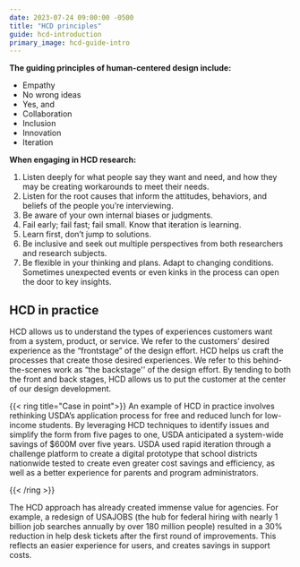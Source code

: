 ```yaml
---
date: 2023-07-24 09:00:00 -0500
title: "HCD principles"
guide: hcd-introduction
primary_image: hcd-guide-intro
---
```


**The guiding principles of human-centered design include:**

- Empathy
- No wrong ideas
- Yes, and
- Collaboration
- Inclusion
- Innovation
- Iteration

**When engaging in HCD research:**

1. Listen deeply for what people say they want and need, and how they may be creating workarounds to meet their needs.
2. Listen for the root causes that inform the attitudes, behaviors, and beliefs of the people you’re interviewing.
3. Be aware of your own internal biases or judgments.
4. Fail early; fail fast; fail small. Know that iteration is learning.
5. Learn first, don’t jump to solutions.
6. Be inclusive and seek out multiple perspectives from both researchers and research subjects.
7. Be flexible in your thinking and plans. Adapt to changing conditions. Sometimes unexpected events or even kinks in the process can open the door to key insights.

## HCD in practice

HCD allows us to understand the types of experiences customers want from a system, product, or service. We refer to the customers’ desired experience as the “frontstage” of the design effort. HCD helps us craft the processes that create those desired experiences. We refer to this behind-the-scenes work as “the backstage'' of the design effort. By tending to both the front and back stages, HCD allows us to put the customer at the center of our design development.

{{< ring title="Case in point">}}
An example of HCD in practice involves rethinking USDA’s application process for free and reduced lunch for low-income students. By leveraging HCD techniques to identify issues and simplify the form from five pages to one, USDA anticipated a system-wide savings of $600M over five years. USDA used rapid iteration through a challenge platform to create a digital prototype that school districts nationwide tested to create even greater cost savings and efficiency, as well as a better experience for parents and program administrators.

{{< /ring >}}

The HCD approach has already created immense value for agencies. For example, a redesign of USAJOBS (the hub for federal hiring with nearly 1 billion job searches annually by over 180 million people) resulted in a 30% reduction in help desk tickets after the first round of improvements. This reflects an easier experience for users, and creates savings in support costs.
